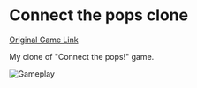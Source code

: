 # Connect the pops clone

[Original Game Link](https://play.google.com/store/apps/details?id=com.casox.ConnectToMerge)

My clone of "Connect the pops!" game.

![Gameplay](https://github.com/Ziumper/connect-the-pops-clone/blob/master/Images/game.jpg)


